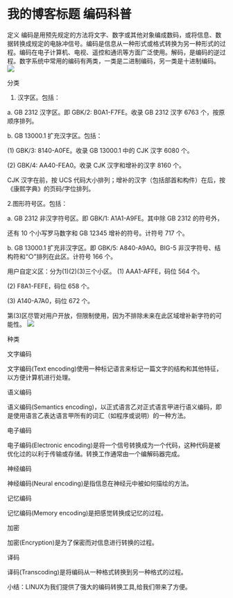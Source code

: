 ﻿---
layout: 
title: 
---

# 我的博客标题 编码科普
定义 
编码是用预先规定的方法将文字、数字或其他对象编成数码，或将信息、数据转换成规定的电脉冲信号。编码是信息从一种形式或格式转换为另一种形式的过程。编码在电子计算机、电视、遥控和通讯等方面广泛使用。解码，是编码的逆过程。数字系统中常用的编码有两类，一类是二进制编码，另一类是十进制编码。 
![](https://img-blog.csdn.net/20181013151013135?watermark/2/text/aHR0cHM6Ly9ibG9nLmNzZG4ubmV0L3FxXzQzMjY3Nzcz/font/5a6L5L2T/fontsize/400/fill/I0JBQkFCMA==/dissolve/70)

分类 
1. 汉字区。包括：

a. GB 2312 汉字区。即 GBK/2: B0A1-F7FE。收录 GB 2312 汉字 6763 个，按原顺序排列。

b. GB 13000.1 扩充汉字区。包括：

(1) GBK/3: 8140-A0FE。收录 GB 13000.1 中的 CJK 汉字 6080 个。

(2) GBK/4: AA40-FEA0。收录 CJK 汉字和增补的汉字 8160 个。

CJK 汉字在前，按 UCS 代码大小排列；增补的汉字（包括部首和构件）在后，按《康熙字典》的页码/字位排列。

2.图形符号区。包括：

a. GB 2312 非汉字符号区。即 GBK/1: A1A1-A9FE。其中除 GB 2312 的符号外，

还有 10 个小写罗马数字和 GB 12345 增补的符号。计符号 717 个。

b. GB 13000.1 扩充非汉字区。即 GBK/5: A840-A9A0。BIG-5 非汉字符号、结构符和“○”排列在此区。计符号 166 个。

用户自定义区：分为(1)(2)(3)三个小区。
(1) AAA1-AFFE，码位 564 个。

(2) F8A1-FEFE，码位 658 个。

(3) A140-A7A0，码位 672 个。

第(3)区尽管对用户开放，但限制使用，因为不排除未来在此区域增补新字符的可能性。 
![](https://img-blog.csdn.net/20181013151036816?watermark/2/text/aHR0cHM6Ly9ibG9nLmNzZG4ubmV0L3FxXzQzMjY3Nzcz/font/5a6L5L2T/fontsize/400/fill/I0JBQkFCMA==/dissolve/70)
 
种类 

文字编码

文字编码(Text encoding)使用一种标记语言来标记一篇文字的结构和其他特征，以方便计算机进行处理。

语义编码

语义编码(Semantics encoding)，以正式语言乙对正式语言甲进行语义编码，即是使用语言乙表达语言甲所有的词汇（如程序或说明）的一种方法。

电子编码

电子编码(Electronic encoding)是将一个信号转换成为一个代码，这种代码是被优化过的以利于传输或存储。转换工作通常由一个编解码器完成。

神经编码

神经编码(Neural encoding)是指信息在神经元中被如何描绘的方法。

记忆编码

记忆编码(Memory encoding)是把感觉转换成记忆的过程。

加密

加密(Encryption)是为了保密而对信息进行转换的过程。

译码

译码(Transcoding)是将编码从一种格式转换到另一种格式的过程。

小结：LINUX为我们提供了强大的编码转换工具,给我们带来了方便。